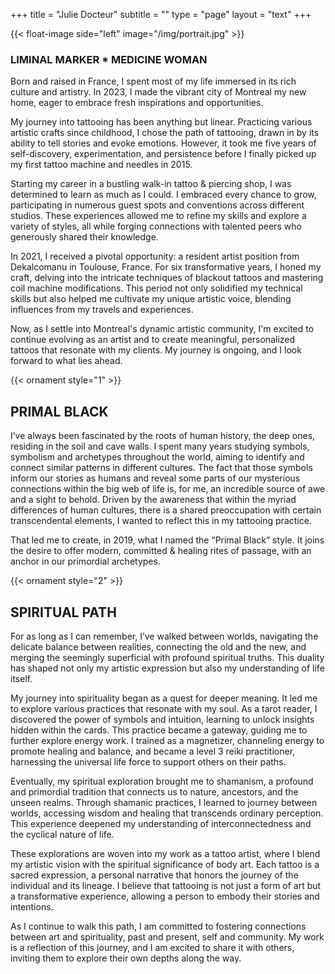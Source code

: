 +++
title = "Julie Docteur"
subtitle = ""
type = "page"
layout = "text"
+++

{{< float-image side="left" image="/img/portrait.jpg" >}}
 
### **LIMINAL MARKER * MEDICINE WOMAN**

Born and raised in France, I spent most of my life immersed in its rich culture and artistry. In 2023, I made the vibrant city of Montreal my new home, eager to embrace fresh inspirations and opportunities.

My journey into tattooing has been anything but linear. Practicing various artistic crafts since childhood, I chose the path of tattooing, drawn in by its ability to tell stories and evoke emotions. However, it took me five years of self-discovery, experimentation, and persistence before I finally picked up my first tattoo machine and needles in 2015.

Starting my career in a bustling walk-in tattoo & piercing shop, I was determined to learn as much as I could. I embraced every chance to grow, participating in numerous guest spots and conventions across different studios. These experiences allowed me to refine my skills and explore a variety of styles, all while forging connections with talented peers who generously shared their knowledge.

In 2021, I received a pivotal opportunity: a resident artist position from Dekalcomanu in Toulouse, France. For six transformative years, I honed my craft, delving into the intricate techniques of blackout tattoos and mastering coil machine modifications. This period not only solidified my technical skills but also helped me cultivate my unique artistic voice, blending influences from my travels and experiences.

Now, as I settle into Montreal's dynamic artistic community, I'm excited to continue evolving as an artist and to create meaningful, personalized tattoos that resonate with my clients. My journey is ongoing, and I look forward to what lies ahead.


{{< ornament style="1" >}}

## PRIMAL BLACK

I’ve always been fascinated by the roots of human history, the deep ones, residing in the soil and cave walls. I spent many years studying symbols, symbolism and archetypes throughout the world, aiming to identify and connect similar patterns in different cultures. The fact that those symbols inform our stories as humans and reveal some parts of our mysterious connections within the big web of life is, for me, an incredible source of awe and a sight to behold. Driven by the awareness that within the myriad differences of human cultures, there is a shared preoccupation with certain transcendental elements, I wanted to reflect this in my tattooing practice.

That led me to create, in 2019, what I named the “Primal Black” style. It joins the desire to offer modern, committed & healing rites of passage, with an anchor in our primordial archetypes.

{{< ornament style="2" >}}

## SPIRITUAL PATH 

For as long as I can remember, I’ve walked between worlds, navigating the delicate balance between realities, connecting the old and the new, and merging the seemingly superficial with profound spiritual truths. This duality has shaped not only my artistic expression but also my understanding of life itself.

My journey into spirituality began as a quest for deeper meaning. It led me to explore various practices that resonate with my soul. As a tarot reader, I discovered the power of symbols and intuition, learning to unlock insights hidden within the cards. This practice became a gateway, guiding me to further explore energy work. I trained as a magnetizer, channeling energy to promote healing and balance, and became a level 3 reiki practitioner, harnessing the universal life force to support others on their paths.

Eventually, my spiritual exploration brought me to shamanism, a profound and primordial tradition that connects us to nature, ancestors, and the unseen realms. Through shamanic practices, I learned to journey between worlds, accessing wisdom and healing that transcends ordinary perception. This experience deepened my understanding of interconnectedness and the cyclical nature of life.


These explorations are woven into my work as a tattoo artist, where I blend my artistic vision with the spiritual significance of body art. Each tattoo is a sacred expression, a personal narrative that honors the journey of the individual and its lineage. I believe that tattooing is not just a form of art but a transformative experience, allowing a person to embody their stories and intentions.

As I continue to walk this path, I am committed to fostering connections between art and spirituality, past and present, self and community. My work is a reflection of this journey, and I am excited to share it with others, inviting them to explore their own depths along the way.

